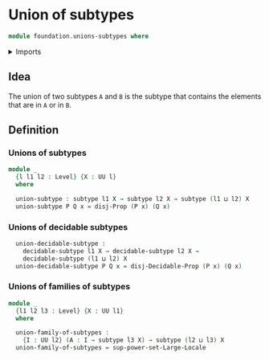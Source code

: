 # Union of subtypes

```agda
module foundation.unions-subtypes where
```

<details><summary>Imports</summary>

```agda
open import foundation.decidable-subtypes
open import foundation.disjunction
open import foundation.existential-quantification
open import foundation.large-locale-of-subtypes

open import foundation-core.subtypes
open import foundation-core.universe-levels
```

</details>

## Idea

The union of two subtypes `A` and `B` is the subtype that contains the elements
that are in `A` or in `B`.

## Definition

### Unions of subtypes

```agda
module _
  {l l1 l2 : Level} {X : UU l}
  where

  union-subtype : subtype l1 X → subtype l2 X → subtype (l1 ⊔ l2) X
  union-subtype P Q x = disj-Prop (P x) (Q x)
```

### Unions of decidable subtypes

```agda
  union-decidable-subtype :
    decidable-subtype l1 X → decidable-subtype l2 X →
    decidable-subtype (l1 ⊔ l2) X
  union-decidable-subtype P Q x = disj-Decidable-Prop (P x) (Q x)
```

### Unions of families of subtypes

```agda
module _
  {l1 l2 l3 : Level} {X : UU l1}
  where

  union-family-of-subtypes :
    {I : UU l2} (A : I → subtype l3 X) → subtype (l2 ⊔ l3) X
  union-family-of-subtypes = sup-power-set-Large-Locale
```
